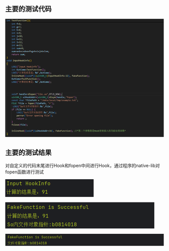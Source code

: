 ## 主要的测试代码

![image-20241112214945101](Test.assets/image-20241112214945101.png)

## 主要的测试结果

对自定义的代码末尾进行Hook和fopen中间进行Hook，通过程序的native-lib对fopen函数进行测试

![image-20241112215201929](Test.assets/image-20241112215201929.png)

![image-20241112215215068](Test.assets/image-20241112215215068.png)

![image-20241112215219773](Test.assets/image-20241112215219773.png)